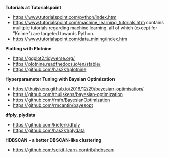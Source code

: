**Tutorials at Tutorialspoint**

- https://www.tutorialspoint.com/python/index.htm
- https://www.tutorialspoint.com/machine_learning_tutorials.htm contains mulitple tutorials regarding machine learning, all of which (except for "Knime") are targeted towards Python.
- https://www.tutorialspoint.com/data_mining/index.htm

**Plotting with Plotnine**

- https://ggplot2.tidyverse.org/
- https://plotnine.readthedocs.io/en/stable/
- https://github.com/has2k1/plotnine

**Hyperparameter Tuning with Baysian Optimization**

- https://thuijskens.github.io/2016/12/29/bayesian-optimisation/
- https://github.com/thuijskens/bayesian-optimization
- https://github.com/fmfn/BayesianOptimization
- https://github.com/rmcantin/bayesopt

**dfply, plydata**

- https://github.com/kieferk/dfply
- https://github.com/has2k1/plydata

**HDBSCAN - a better DBSCAN-like clustering**

- https://github.com/scikit-learn-contrib/hdbscan
